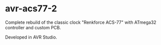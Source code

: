 # avr-acs77-2
Complete rebuild of the classic clock "Renkforce ACS-77" with ATmega32 controller and custom PCB.

Developed in AVR Studio.
